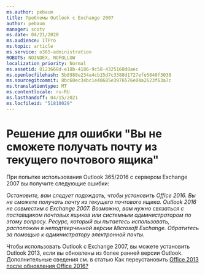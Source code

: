 ```yaml
---
ms.author: pebaum
title: Проблемы Outlook с Exchange 2007
author: pebaum
manager: scotv
ms.date: 04/21/2020
ms.audience: ITPro
ms.topic: article
ms.service: o365-administration
ROBOTS: NOINDEX, NOFOLLOW
localization_priority: Normal
ms.assetid: 0123668d-e18b-4186-9c58-4325168d8aec
ms.openlocfilehash: 5b8988e234a4cb15d7c3388d1727efe5840f3038
ms.sourcegitcommit: 8bc60ec34bc1e40685e3976576e04a2623f63a7c
ms.translationtype: MT
ms.contentlocale: ru-RU
ms.lasthandoff: 04/15/2021
ms.locfileid: "51810029"
---
```

# <a name="solution-for-error-you-wont-be-able-to-receive-mail-from-a-current-mailbox"></a>Решение для ошибки "Вы не сможете получать почту из текущего почтового ящика"
При попытке использования Outlook 365/2016 с сервером Exchange 2007 вы получите следующие ошибки:

*Остановите, вам следует подождать, чтобы установить Office 2016. Вы не сможете получать почту из текущего почтового ящика. Outlook 2016 не совместим с Exchange 2007. Возможно, вам нужно связаться с поставщиком почтовых ящиков или системным администратором по этому вопросу. Ресурс, который вы пытаетесь использовать, расположен в неподтверченной версии Microsoft Exchange. Обратитесь за помощью к администратору электронной почты.*

Чтобы использовать Outlook с Exchange 2007, вы можете установить Outlook 2013, если вы обновлены из более ранней версии Outlook. Дополнительные сведения см. в статью Как переустановить [Office 2013 после обновления Office 2016?](https://support.office.com/article/a6ca92f4-cbb4-4609-9fdb-f8d3dd6812f3)